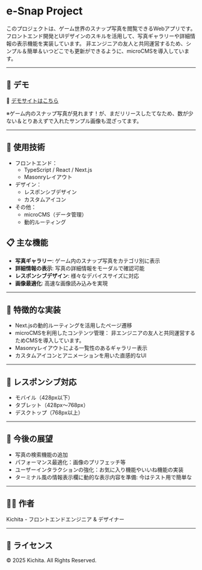 # e-Snap Project

このプロジェクトは、ゲーム世界のスナップ写真を閲覧できるWebアプリです。  
フロントエンド開発とUIデザインのスキルを活用して、写真ギャラリーや詳細情報の表示機能を実装しています。
非エンジニアの友人と共同運営するため、シンプル＆簡単＆いつどこでも更新ができるように、microCMSを導入しています。

---

## 🤖 デモ

🔗 [デモサイトはこちら](https://example.com/)  

※ゲーム内のスナップ写真が見れます！が、まだリリースしたてなため、数が少ない＆とりあえずで入れたサンプル画像も混ざってます。

---

## 🔧 使用技術

- フロントエンド：
  - TypeScript / React / Next.js
  - Masonryレイアウト
- デザイン：
  - レスポンシブデザイン
  - カスタムアイコン
- その他：
  - microCMS（データ管理）
  - 動的ルーティング

## 📋 主な機能

- **写真ギャラリー**: ゲーム内のスナップ写真をカテゴリ別に表示
- **詳細情報の表示**: 写真の詳細情報をモーダルで確認可能
- **レスポンシブデザイン**: 様々なデバイスサイズに対応
- **画像最適化**: 高速な画像読み込みを実現

---

## 🌟 特徴的な実装

- Next.jsの動的ルーティングを活用したページ遷移
- microCMSを利用したコンテンツ管理： 非エンジニアの友人と共同運営するためCMSを導入しています。
- Masonryレイアウトによる一覧性のあるギャラリー表示
- カスタムアイコンとアニメーションを用いた直感的なUI

---

## 📱 レスポンシブ対応

- モバイル（428px以下）
- タブレット（428px〜768px）
- デスクトップ（768px以上）

---

## 🚀 今後の展望

- 写真の検索機能の追加
- パフォーマンス最適化：画像のプリフェッチ等
- ユーザーインタラクションの強化：お気に入り機能やいいね機能の実装
- ターミナル風の情報表示欄に動的な表示内容を準備: 今はテスト用で簡単な

---

## 👨‍💻 作者

Kichita - フロントエンドエンジニア & デザイナー

---

## 📄 ライセンス

© 2025 Kichita. All Rights Reserved.
